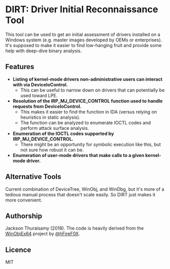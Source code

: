# DIRT: Driver Initial Reconnaissance Tool
This tool can be used to get an initial assessment of drivers installed on a Windows system (e.g. master images developed by OEMs or enterprises). It's supposed to make it easier to find low-hanging fruit and provide some help with deep-dive binary analysis.

## Features

- **Listing of kernel-mode drivers non-administrative users can interact with via DeviceIoControl.**
  - This can be useful to narrow down on drivers that can potentially be used toward LPE.
- **Resolution of the IRP_MJ_DEVICE_CONTROL function used to handle requests from DeviceIoControl.**
  - This makes it easier to find the function in IDA (versus relying on heuristics in static analysis).
  - The function can be analyzed to enumerate IOCTL codes and perform attack surface analysis.
- **Enumeration of the IOCTL codes supported by IRP_MJ_DEVICE_CONTROL.**
  - There might be an opportunity for symbolic execution like this, but not sure how robust it can be.
- **Enumeration of user-mode drivers that make calls to a given kernel-mode driver.**

## Alternative Tools

Current combination of DeviceTree, WinObj, and WinDbg, but it's more of a tedious manual process that doesn't scale easily. So DIRT just makes it more convenient.

## Authorship

Jackson Thuraisamy (2018). The code is heavily derived from the [WinObjEx64](https://github.com/hfiref0x/WinObjEx64) project by [@hFireF0X](https://twitter.com/hfiref0x?lang=en).

## Licence

MIT